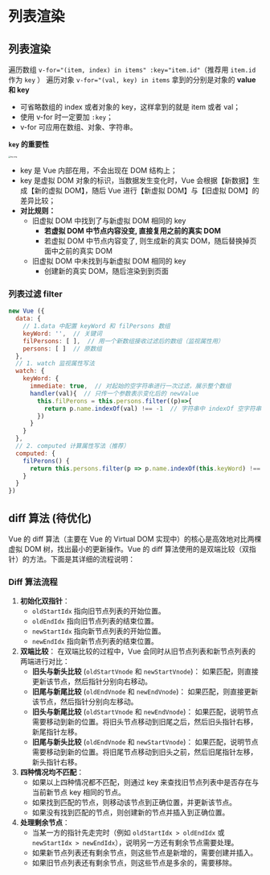 # 列表渲染

## 列表渲染

遍历数组 `v-for="(item, index) in items" :key="item.id"`（推荐用 `item.id` 作为 `key` ）
遍历对象 `v-for="(val, key) in items` 拿到的分别是对象的 **value 和 key**

* 可省略数组的 index 或者对象的 key，这样拿到的就是 item 或者 val；
* 使用 v-for 时一定要加 `:key`；
* v-for 可应用在数组、对象、字符串。

**`key` 的重要性**

<img src="https://s2.loli.net/2024/06/14/JgR6iGxI9K2ZFMz.png" alt="key.png" style="zoom: 25%;" /> 


* key 是 Vue 内部在用，不会出现在 DOM 结构上；
* key 是虚拟 DOM 对象的标识，当数据发生变化时，Vue 会根据【新数据】生成【新的虚拟 DOM】，随后 Vue 进行【新虚拟 DOM】与【旧虚拟 DOM】的差异比较；
* **对比规则：**
  * 旧虚拟 DOM 中找到了与新虚拟 DOM 相同的 key
    * **若虚拟 DOM 中节点内容没变, 直接复用之前的真实 DOM**
    * 若虚拟 DOM 中节点内容变了, 则生成新的真实 DOM，随后替换掉页面中之前的真实 DOM
  * 旧虚拟 DOM 中未找到与新虚拟 DOM 相同的 key
    * 创建新的真实 DOM，随后渲染到到页面

### 列表过滤 filter

```javascript
new Vue ({
  data: {
    // 1.data 中配置 keyWord 和 filPersons 数组
    keyWord: '',  // 关键词
    filPersons: [ ],  // 用一个新数组接收过滤后的数组（监视属性用）
    persons: [ ]  // 原数组
  },
  // 1. watch 监视属性写法
  watch: {
    keyWord: {
      immediate: true,  // 对起始的空字符串进行一次过滤，展示整个数组
      handler(val){  // 只传一个参数表示变化后的 newValue
        this.filPerons = this.persons.filter((p)=>{
          return p.name.indexOf(val) !== -1  // 字符串中 indexOf 空字符串，结果是 0
        })
      }
  	}        
  },
  // 2. computed 计算属性写法（推荐）
  computed: {
    filPerons() {
      return this.persons.filter(p => p.name.indexOf(this.keyWord) !== -1 )
    }
  }
})
```

## diff 算法 (待优化)

Vue 的 diff 算法（主要在 Vue 的 Virtual DOM 实现中）的核心是高效地对比两棵虚拟 DOM 树，找出最小的更新操作。Vue 的 diff 算法使用的是双端比较（双指针）的方法。下面是其详细的流程说明：

### Diff 算法流程

1. **初始化双指针**：
   - `oldStartIdx` 指向旧节点列表的开始位置。
   - `oldEndIdx` 指向旧节点列表的结束位置。
   - `newStartIdx` 指向新节点列表的开始位置。
   - `newEndIdx` 指向新节点列表的结束位置。
2. **双端比较**： 在双端比较的过程中，Vue 会同时从旧节点列表和新节点列表的两端进行对比：
   - **旧头与新头比较** (`oldStartVnode` 和 `newStartVnode`)： 如果匹配，则直接更新该节点，然后指针分别向右移动。
   - **旧尾与新尾比较** (`oldEndVnode` 和 `newEndVnode`)： 如果匹配，则直接更新该节点，然后指针分别向左移动。
   - **旧头与新尾比较** (`oldStartVnode` 和 `newEndVnode`)： 如果匹配，说明节点需要移动到新的位置。将旧头节点移动到旧尾之后，然后旧头指针右移，新尾指针左移。
   - **旧尾与新头比较** (`oldEndVnode` 和 `newStartVnode`)： 如果匹配，说明节点需要移动到新的位置。将旧尾节点移动到旧头之前，然后旧尾指针左移，新头指针右移。
3. **四种情况均不匹配**：
   - 如果以上四种情况都不匹配，则通过 key 来查找旧节点列表中是否存在与当前新节点 key 相同的节点。
   - 如果找到匹配的节点，则移动该节点到正确位置，并更新该节点。
   - 如果没有找到匹配的节点，则创建新的节点并插入到正确位置。
4. **处理剩余节点**：
   - 当某一方的指针先走完时（例如 `oldStartIdx > oldEndIdx` 或 `newStartIdx > newEndIdx`），说明另一方还有剩余节点需要处理。
   - 如果新节点列表还有剩余节点，则这些节点是新增的，需要创建并插入。
   - 如果旧节点列表还有剩余节点，则这些节点是多余的，需要移除。
